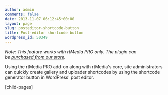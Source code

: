 ```yaml
---
author: admin
comments: false
date: 2013-11-07 06:12:45+00:00
layout: page
slug: posteditor-shortcode-button
title: Post-editor shortcode button
wordpress_id: 50349
---
```


_Note: This feature works with rtMedia PRO only. The plugin can be [purchased from our store](https://rtcamp.com/store/rtmedia-pro/)._

Using the rtMedia PRO add-on along with rtMedia's core, site administrators can quickly create gallery and uploader shortcodes by using the shortcode generator button in WordPress' post editor.

[child-pages]
